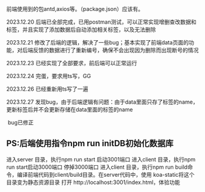 前端使用到的包antd,axios等。（package.json）应该有。

2023.12.20 后端已全部完成，已用postman测试，可以正常实现增删查改数据和标签，并且实现了添加数据后自动添加相关标签，以及无法删除

2023.12.21 修改了后端的逻辑，解决了一些bug；基本实现了前端data页面的功能，对后端反馈的数据进行了重新编号，确保不会出现因为删除而出现断号的情况

2023.12.23 已经实现了全部要求，前后端可以正常运行

2023.12.24 完蛋，要求用ts写，GG

2023.12.26 已经重新用ts写了一遍

2023.12.27 发现bug，由于后端逻辑有问题：由于data里面只存了标签的name，更新标签后并不会更新存储在data里面的标签的name

​					bug已修正

## PS:后端使用指令npm run initDB初始化数据库

进入server 目录，执行npm run start 启动3001端口
进入client 目录，执行npm run start启动3000端口
停掉3000端口
进入client 目录，执行npm run build命令，编译前端代码到client/build目录。在server代码中，使用 koa-static将这个目录变为静态资源目录
打开 http://localhost:3001/index.html，体验功能

